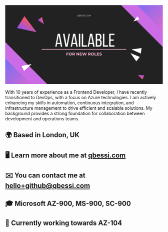 <img src="banner.jpg" />

With 10 years of experience as a Frontend Developer, I have recently transitioned to DevOps, with a focus on Azure technologies. I am actively enhancing my skills in automation, continuous integration, and infrastructure management to drive efficient and scalable solutions. My background provides a strong foundation for collaboration between development and operations teams.

## 🌍  Based in London, UK
## 🖥️  Learn more about me at [qbessi.com](http://qbessi.com)
## ✉️  You can contact me at [hello+github@qbessi.com](mailto:hello+github@qbessi.com)
## 🎓  Microsoft AZ-900, MS-900, SC-900
## 🧠  Currently working towards AZ-104
